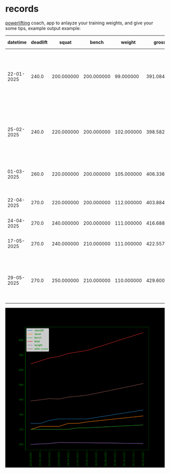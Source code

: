 # records

[powerlifting](https://finai.solutions/powerlifting) coach, app to anlayze your training weights, and give your some tips, example output example:

| datetime    | deadlift | squat      | bench      | weight     | gross      | total (kgs) | analysis                                                                                                                                                                                                                          |
|-------------|----------|------------|------------|------------|------------|-------------|-----------------------------------------------------------------------------------------------------------------------------------------------------------------------------------------------------------------------------------|
| 22-01-2025  | 240.0    | 200.000000 | 200.000000 | 99.000000  | 391.084421 | 640.0       | your deadlift is too low, ideal deadlift is 130%-150% of your bench, it should be 260.0-300.0 your squat is too low, ideal squat relative to your deadlift should be 200.0-218.1818181818182                                       |
| 25-02-2025  | 240.0    | 220.000000 | 200.000000 | 102.000000 | 398.582087 | 660.0       | your deadlift is too low, ideal deadlift is 130%-150% of your bench, it should be 260.0-300.0 your deadlift is too low, ideal deadlift is 110%-120% of your squat, it should be 242.0-264.0                                       |
| 01-03-2025  | 260.0    | 220.000000 | 200.000000 | 105.000000 | 406.336419 | 680.0       | your deadlift is too low, ideal deadlift is 130%-150% of your bench, it should be 260.0-300.0                                                                                             |
| 22-04-2025  | 270.0    | 220.000000 | 200.000000 | 112.000000 | 403.884638 | 690.0       | your squat is too low, ideal squat relative to your deadlift should be 225.0-245.45454545454544                                                                                           |
| 24-04-2025  | 270.0    | 240.000000 | 200.000000 | 111.000000 | 416.688817 | 710.0       |                                                                                                                                                                                           |
| 17-05-2025  | 270.0    | 240.000000 | 210.000000 | 111.000000 | 422.557674 | 720.0       | your deadlift is too low, ideal deadlift is 130%-150% of your bench, it should be 273.0-315.0                                                                                             |
| 29-05-2025  | 270.0    | 250.000000 | 210.000000 | 110.000000 | 429.600047 | 730.0       | your deadlift is too low, ideal deadlift is 130%-150% of your bench, it should be 273.0-315.0 your deadlift is too low, ideal deadlift is 110%-120% of


![alt text](https://github.com/ertosns/powerlifting/blob/main/data/powerlifting.png?raw=true)
